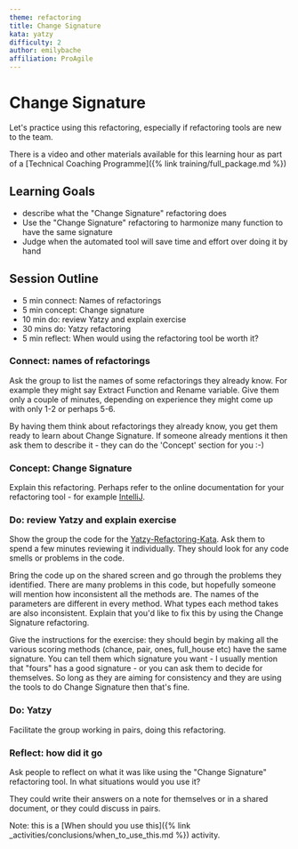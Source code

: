 ```yaml
---
theme: refactoring
title: Change Signature
kata: yatzy
difficulty: 2
author: emilybache
affiliation: ProAgile
---
```


# Change Signature

Let's practice using this refactoring, especially if refactoring tools are new to the team.

There is a video and other materials available for this learning hour as part of a [Technical Coaching Programme]({% link training/full_package.md %})

## Learning Goals

* describe what the "Change Signature" refactoring does
* Use the "Change Signature" refactoring to harmonize many function to have the same signature
* Judge when the automated tool will save time and effort over doing it by hand

## Session Outline
 
* 5 min connect: Names of refactorings 
* 5 min concept: Change signature 
* 10 min do: review Yatzy and explain exercise
* 30 mins do: Yatzy refactoring   
* 5 min reflect: When would using the refactoring tool be worth it?

### Connect: names of refactorings

Ask the group to list the names of some refactorings they already know. For example they might say Extract Function and Rename variable. Give them only a couple of minutes, depending on experience they might come up with only 1-2 or perhaps 5-6. 

By having them think about refactorings they already know, you get them ready to learn about Change Signature. If someone already mentions it then ask them to describe it - they can do the 'Concept' section for you :-)

### Concept: Change Signature

Explain this refactoring. Perhaps refer to the online documentation for your refactoring tool - for example [IntelliJ](https://www.jetbrains.com/help/idea/change-signature.html). 

### Do: review Yatzy and explain exercise

Show the group the code for the [Yatzy-Refactoring-Kata](https://github.com/emilybache/Yatzy-Refactoring-Kata). Ask them to spend a few minutes reviewing it individually. They should look for any code smells or problems in the code.

Bring the code up on the shared screen and go through the problems they identified. There are many problems in this code, but hopefully someone will mention how inconsistent all the methods are. The names of the parameters are different in every method. What types each method takes are also inconsistent. Explain that you'd like to fix this by using the Change Signature refactoring.

Give the instructions for the exercise: they should begin by making all the various scoring methods (chance, pair, ones, full_house etc) have the same signature. You can tell them which signature you want - I usually mention that "fours" has a good signature - or you can ask them to decide for themselves. So long as they are aiming for consistency and they are using the tools to do Change Signature then that's fine.

### Do: Yatzy

Facilitate the group working in pairs, doing this refactoring.

### Reflect: how did it go
Ask people to reflect on what it was like using the "Change Signature" refactoring tool. In what situations would you use it?

They could write their answers on a note for themselves or in a shared document, or they could discuss in pairs.

Note: this is a [When should you use this]({% link _activities/conclusions/when_to_use_this.md %}) activity.
